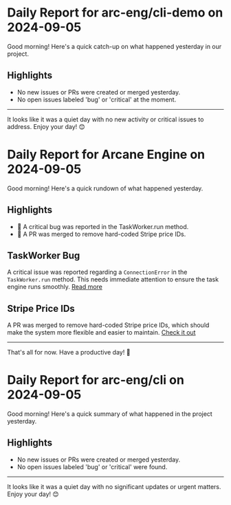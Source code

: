 # Daily Report for arc-eng/cli-demo on 2024-09-05

Good morning! Here's a quick catch-up on what happened yesterday in our project.

## Highlights
- No new issues or PRs were created or merged yesterday.
- No open issues labeled 'bug' or 'critical' at the moment.

---

It looks like it was a quiet day with no new activity or critical issues to address. Enjoy your day! 😊


# Daily Report for Arcane Engine on 2024-09-05

Good morning! Here's a quick rundown of what happened yesterday.

## Highlights
- 🐛 A critical bug was reported in the TaskWorker.run method.
- 🔧 A PR was merged to remove hard-coded Stripe price IDs.

## TaskWorker Bug
A critical issue was reported regarding a `ConnectionError` in the `TaskWorker.run` method. This needs immediate attention to ensure the task engine runs smoothly. [Read more](https://github.com/arc-eng/studio/issues/225)

## Stripe Price IDs
A PR was merged to remove hard-coded Stripe price IDs, which should make the system more flexible and easier to maintain. [Check it out](https://github.com/arc-eng/studio/pull/227)

---

That's all for now. Have a productive day! 🚀


# Daily Report for arc-eng/cli on 2024-09-05

Good morning! Here's a quick summary of what happened in the project yesterday.

## Highlights
- No new issues or PRs were created or merged yesterday.
- No open issues labeled 'bug' or 'critical' were found.

---

It looks like it was a quiet day with no significant updates or urgent matters. Enjoy your day! 😊



